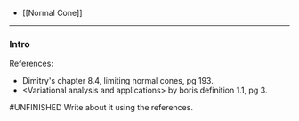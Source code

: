 - [[Normal Cone]]

---
### **Intro**
References: 
* Dimitry's chapter 8.4, limiting normal cones, pg 193. 
* \<Variational analysis and applications\> by boris definition 1.1, pg 3. 

#UNFINISHED  Write about it using the references. 
